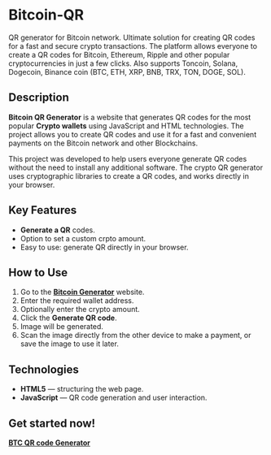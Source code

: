 # Bitcoin-QR
QR generator for Bitcoin network. Ultimate solution for creating QR codes for a fast and secure crypto transactions. The platform allows everyone to create a QR codes for Bitcoin, Ethereum, Ripple and other popular cryptocurrencies in just a few clicks. Also supports Toncoin, Solana, Dogecoin, Binance coin (BTC, ETH, XRP, BNB, TRX, TON, DOGE, SOL).

## Description

**Bitcoin QR Generator** is a website that generates QR codes for the most popular **Crypto wallets** using JavaScript and HTML technologies. The project allows you to create QR codes and use it for a fast and convenient payments on the Bitcoin network and other Blockchains.

This project was developed to help users everyone generate QR codes without the need to install any additional software. The crypto QR generator uses cryptographic libraries to create a QR codes, and works directly in your browser.

## Key Features

- **Generate a QR** codes.
- Option to set a custom crpto amount.
- Easy to use: generate QR directly in your browser.

## How to Use

1. Go to the [**Bitcoin Generator**](https://btc-qr-generator.com) website.
2. Enter the required wallet address.
3. Optionally enter the crypto amount.
4. Click the **Generate QR code**.
5. Image will be generated.
6. Scan the image directly from the other device to make a payment, or save the image to use it later.

## Technologies

- **HTML5** — structuring the web page.
- **JavaScript** — QR code generation and user interaction.

## Get started now!

[**BTC QR code Generator**](https://btc-qr-generator.com)
